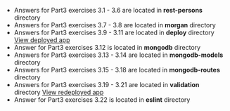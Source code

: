 - Answers for Part3 exercises 3.1 - 3.6 are located in **rest-persons** directory
- Answers for Part3 exercises 3.7 - 3.8 are located in **morgan** directory
- Answers for Part3 exercises 3.9 - 3.11 are located in **deploy** directory
  [View deployed app](https://fullstack-testing.onrender.com)
- Answer for Part3 exercises 3.12 is located in **mongodb** directory
- Answers for Part3 exercises 3.13 - 3.14 are located in **mongodb-models** directory
- Answers for Part3 exercises 3.15 - 3.18 are located in **mongodb-routes** directory
- Answers for Part3 exercises 3.19 - 3.21 are located in **validation** directory
  [View redeployed app](https://fullstack-testing.onrender.com)
- Answer for Part3 exercises 3.22 is located in **eslint** directory
